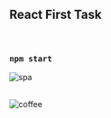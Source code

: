 <h2>React First Task</h2> </br>

### `npm start` </br>
![spa](https://user-images.githubusercontent.com/90983090/236146193-3fb66a60-19e0-40e3-8e1d-e88f64ea2be8.png) </br>
</br>

![coffee](https://user-images.githubusercontent.com/90983090/236146265-03ddf482-1e88-4012-b8c1-00ec55542241.png)

